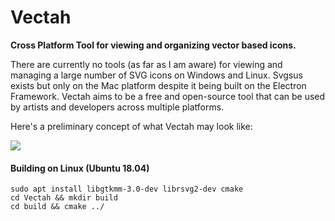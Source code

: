 # Vectah
**Cross Platform Tool for viewing and organizing vector based icons.**

There are currently no tools (as far as I am aware) for viewing and managing a large number of SVG icons on Windows and Linux. Svgsus exists but only on the Mac platform despite it being built on the Electron Framework. Vectah aims to be a free and open-source tool that can be used by artists and developers across multiple platforms.

Here's a preliminary concept of what Vectah may look like:


![](https://i.imgur.com/mmDOYAh.jpg)

#### Building on Linux (Ubuntu 18.04)

```console
sudo apt install libgtkmm-3.0-dev librsvg2-dev cmake
cd Vectah && mkdir build
cd build && cmake ../
```